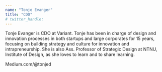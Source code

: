 ```yaml
---
name: "Tonje Evanger"
title: "CDO"
# twitter_handle: 
---
```

Tonje Evanger is CDO at Variant. Tonje has been in charge of design and innovation processes in both startups and large corporates for 15 years, focusing on building strategy and culture for innovation and intrapreneurship. She is also Ass. Professor of Strategic Design at NTNU, Institute of Design, as she loves to learn and to share learning.
Medium.com/@tonjed
